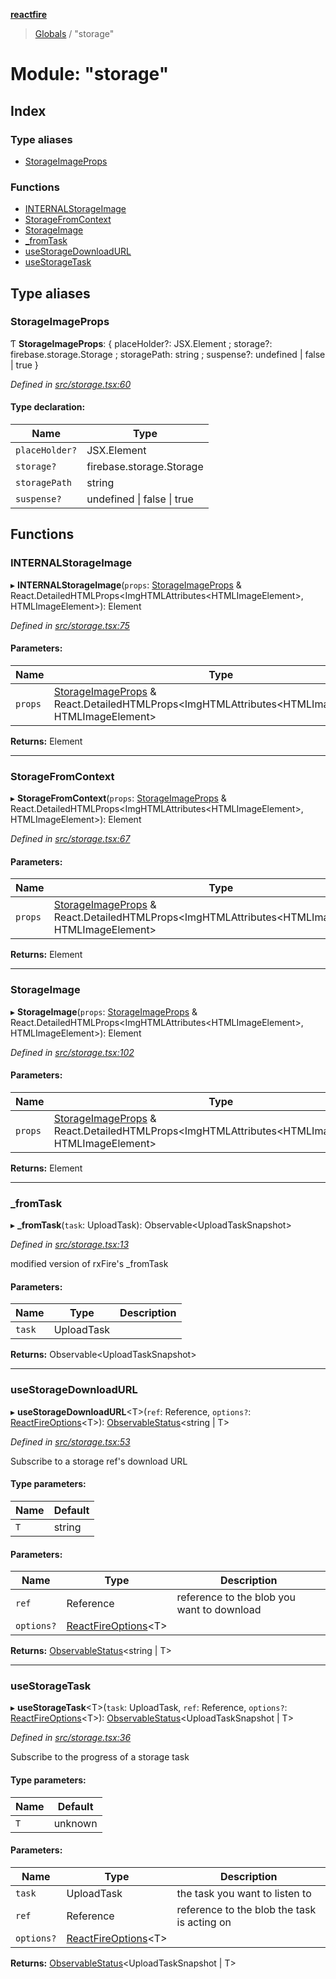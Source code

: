 **[reactfire](../README.md)**

> [Globals](../globals.md) / "storage"

# Module: "storage"

## Index

### Type aliases

* [StorageImageProps](_storage_.md#storageimageprops)

### Functions

* [INTERNALStorageImage](_storage_.md#internalstorageimage)
* [StorageFromContext](_storage_.md#storagefromcontext)
* [StorageImage](_storage_.md#storageimage)
* [\_fromTask](_storage_.md#_fromtask)
* [useStorageDownloadURL](_storage_.md#usestoragedownloadurl)
* [useStorageTask](_storage_.md#usestoragetask)

## Type aliases

### StorageImageProps

Ƭ  **StorageImageProps**: { placeHolder?: JSX.Element ; storage?: firebase.storage.Storage ; storagePath: string ; suspense?: undefined \| false \| true  }

*Defined in [src/storage.tsx:60](https://github.com/FirebaseExtended/reactfire/blob/16b6188/src/storage.tsx#L60)*

#### Type declaration:

Name | Type |
------ | ------ |
`placeHolder?` | JSX.Element |
`storage?` | firebase.storage.Storage |
`storagePath` | string |
`suspense?` | undefined \| false \| true |

## Functions

### INTERNALStorageImage

▸ **INTERNALStorageImage**(`props`: [StorageImageProps](_storage_.md#storageimageprops) & React.DetailedHTMLProps\<ImgHTMLAttributes\<HTMLImageElement>, HTMLImageElement>): Element

*Defined in [src/storage.tsx:75](https://github.com/FirebaseExtended/reactfire/blob/16b6188/src/storage.tsx#L75)*

#### Parameters:

Name | Type |
------ | ------ |
`props` | [StorageImageProps](_storage_.md#storageimageprops) & React.DetailedHTMLProps\<ImgHTMLAttributes\<HTMLImageElement>, HTMLImageElement> |

**Returns:** Element

___

### StorageFromContext

▸ **StorageFromContext**(`props`: [StorageImageProps](_storage_.md#storageimageprops) & React.DetailedHTMLProps\<ImgHTMLAttributes\<HTMLImageElement>, HTMLImageElement>): Element

*Defined in [src/storage.tsx:67](https://github.com/FirebaseExtended/reactfire/blob/16b6188/src/storage.tsx#L67)*

#### Parameters:

Name | Type |
------ | ------ |
`props` | [StorageImageProps](_storage_.md#storageimageprops) & React.DetailedHTMLProps\<ImgHTMLAttributes\<HTMLImageElement>, HTMLImageElement> |

**Returns:** Element

___

### StorageImage

▸ **StorageImage**(`props`: [StorageImageProps](_storage_.md#storageimageprops) & React.DetailedHTMLProps\<ImgHTMLAttributes\<HTMLImageElement>, HTMLImageElement>): Element

*Defined in [src/storage.tsx:102](https://github.com/FirebaseExtended/reactfire/blob/16b6188/src/storage.tsx#L102)*

#### Parameters:

Name | Type |
------ | ------ |
`props` | [StorageImageProps](_storage_.md#storageimageprops) & React.DetailedHTMLProps\<ImgHTMLAttributes\<HTMLImageElement>, HTMLImageElement> |

**Returns:** Element

___

### \_fromTask

▸ **_fromTask**(`task`: UploadTask): Observable\<UploadTaskSnapshot>

*Defined in [src/storage.tsx:13](https://github.com/FirebaseExtended/reactfire/blob/16b6188/src/storage.tsx#L13)*

modified version of rxFire's _fromTask

#### Parameters:

Name | Type | Description |
------ | ------ | ------ |
`task` | UploadTask |   |

**Returns:** Observable\<UploadTaskSnapshot>

___

### useStorageDownloadURL

▸ **useStorageDownloadURL**\<T>(`ref`: Reference, `options?`: [ReactFireOptions](../interfaces/_index_.reactfireoptions.md)\<T>): [ObservableStatus](../interfaces/_useobservable_.observablestatus.md)\<string \| T>

*Defined in [src/storage.tsx:53](https://github.com/FirebaseExtended/reactfire/blob/16b6188/src/storage.tsx#L53)*

Subscribe to a storage ref's download URL

#### Type parameters:

Name | Default |
------ | ------ |
`T` | string |

#### Parameters:

Name | Type | Description |
------ | ------ | ------ |
`ref` | Reference | reference to the blob you want to download |
`options?` | [ReactFireOptions](../interfaces/_index_.reactfireoptions.md)\<T> |   |

**Returns:** [ObservableStatus](../interfaces/_useobservable_.observablestatus.md)\<string \| T>

___

### useStorageTask

▸ **useStorageTask**\<T>(`task`: UploadTask, `ref`: Reference, `options?`: [ReactFireOptions](../interfaces/_index_.reactfireoptions.md)\<T>): [ObservableStatus](../interfaces/_useobservable_.observablestatus.md)\<UploadTaskSnapshot \| T>

*Defined in [src/storage.tsx:36](https://github.com/FirebaseExtended/reactfire/blob/16b6188/src/storage.tsx#L36)*

Subscribe to the progress of a storage task

#### Type parameters:

Name | Default |
------ | ------ |
`T` | unknown |

#### Parameters:

Name | Type | Description |
------ | ------ | ------ |
`task` | UploadTask | the task you want to listen to |
`ref` | Reference | reference to the blob the task is acting on |
`options?` | [ReactFireOptions](../interfaces/_index_.reactfireoptions.md)\<T> |   |

**Returns:** [ObservableStatus](../interfaces/_useobservable_.observablestatus.md)\<UploadTaskSnapshot \| T>
